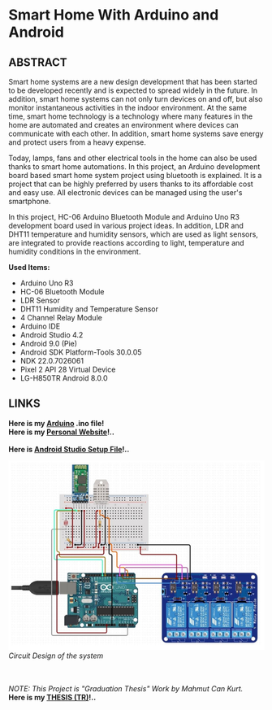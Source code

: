 # Smart Home With Arduino and Android


## ABSTRACT

Smart home systems are a new design development that has been started to be developed recently and is expected to spread widely in the future. In addition, smart home systems can not only turn devices on and off, but also monitor instantaneous activities in the indoor environment. At the same time, smart home technology is a technology where many features in the home are automated and creates an environment where devices can communicate with each other. In addition, smart home systems save energy and protect users from a heavy expense.

Today, lamps, fans and other electrical tools in the home can also be used thanks to smart home automations. In this project, an Arduino development board based smart home system project using bluetooth is explained. It is a project that can be highly preferred by users thanks to its affordable cost and easy use. All electronic devices can be managed using the user's smartphone.

In this project, HC-06 Arduino Bluetooth Module and Arduino Uno R3 development board used in various project ideas. In addition, LDR and DHT11 temperature and humidity sensors, which are used as light sensors, are integrated to provide reactions according to light, temperature and humidity conditions in the environment.

**Used Items:**

* Arduino Uno R3
* HC-06 Bluetooth Module
* LDR Sensor
* DHT11 Humidity and Temperature Sensor
* 4 Channel Relay Module
* Arduino IDE
* Android Studio 4.2
* Android 9.0 (Pie)
* Android SDK Platform-Tools 30.0.05
* NDK 22.0.7026061
* Pixel 2 API 28 Virtual Device
* LG-H850TR Android 8.0.0

## LINKS
**Here is my [Arduino](https://github.com/mahmutcankurt/SmartHomeWithArduino/blob/main/SmartHomeSystem.ino) .ino file!**<br>
**Here is my [Personal Website](https://mahmutcankurt.github.io)!..**<br>
<br>
**Here is [Android Studio Setup File](https://developer.android.com/studio)!..**<br>

<img src="https://github.com/mahmutcankurt/SmartHomeWithArduino/blob/main/circuit_design.jpg"/><br>
_Circuit Design of the system_<br>

<br><br>
_NOTE: This Project is "Graduation Thesis" Work by Mahmut Can Kurt._<br>
**Here is my [THESIS (TR)](https://github.com/mahmutcankurt/SmartHomeWithArduino/blob/main/GraduationThesis.pdf)!..**<br>
